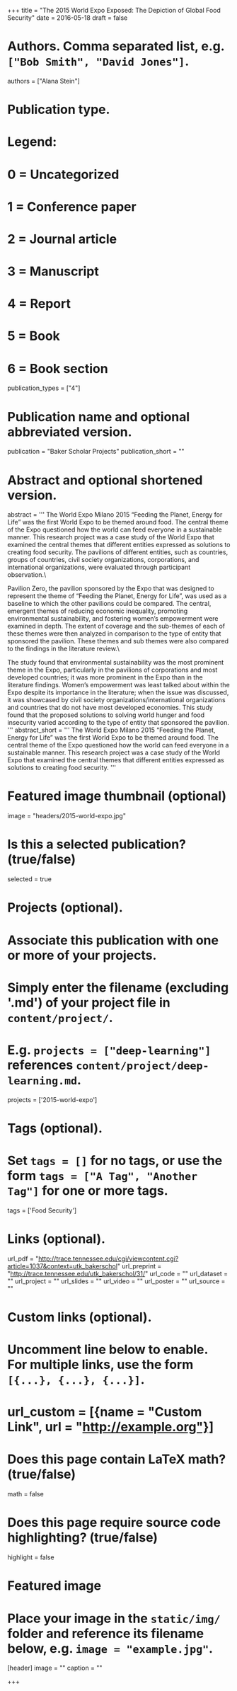 +++
title = "The 2015 World Expo Exposed: The Depiction of Global Food Security"
date = 2016-05-18
draft = false

# Authors. Comma separated list, e.g. `["Bob Smith", "David Jones"]`.
authors = ["Alana Stein"]

# Publication type.
# Legend:
# 0 = Uncategorized
# 1 = Conference paper
# 2 = Journal article
# 3 = Manuscript
# 4 = Report
# 5 = Book
# 6 = Book section
publication_types = ["4"]

# Publication name and optional abbreviated version.
publication = "Baker Scholar Projects"
publication_short = ""

# Abstract and optional shortened version.
abstract = '''
The World Expo Milano 2015 “Feeding the Planet, Energy for Life” was
the first World Expo to be themed around food. The central theme of
the Expo questioned how the world can feed everyone in a sustainable
manner. This research project was a case study of the World Expo that
examined the central themes that different entities expressed as
solutions to creating food security. The pavilions of different
entities, such as countries, groups of countries, civil society
organizations, corporations, and international organizations, were
evaluated through participant observation.\

Pavilion Zero, the pavilion sponsored by the Expo that was designed to represent
the theme of “Feeding the Planet, Energy for Life”, was used as a baseline to which
the other pavilions could be compared. The central, emergent themes of
reducing economic inequality, promoting environmental sustainability,
and fostering women’s empowerment were examined in depth. The extent
of coverage and the sub-themes of each of these themes were then
analyzed in comparison to the type of entity that sponsored the pavilion.
These themes and sub themes were also compared to the findings in the
literature review.\

The study found that environmental sustainability
was the most prominent theme in the Expo, particularly in the pavilions
of corporations and most developed countries; it was more prominent in
the Expo than in the literature findings. Women’s empowerment was least
talked about within the Expo despite its importance in the literature;
when the issue was discussed, it was showcased by civil society
organizations/international organizations and countries that do not have
most developed economies. This study found that the proposed solutions to
solving world hunger and food insecurity varied according to the type of
entity that sponsored the pavilion.
'''
abstract_short = '''
The World Expo Milano 2015 “Feeding the Planet, Energy for Life” was
the first World Expo to be themed around food. The central theme of
the Expo questioned how the world can feed everyone in a sustainable
manner. This research project was a case study of the World Expo that
examined the central themes that different entities expressed as
solutions to creating food security.
'''

# Featured image thumbnail (optional)
image = "headers/2015-world-expo.jpg"

# Is this a selected publication? (true/false)
selected = true

# Projects (optional).
#   Associate this publication with one or more of your projects.
#   Simply enter the filename (excluding '.md') of your project file in `content/project/`.
#   E.g. `projects = ["deep-learning"]` references `content/project/deep-learning.md`.
projects = ['2015-world-expo']

# Tags (optional).
#   Set `tags = []` for no tags, or use the form `tags = ["A Tag", "Another Tag"]` for one or more tags.
tags = ['Food Security']

# Links (optional).
url_pdf = "http://trace.tennessee.edu/cgi/viewcontent.cgi?article=1037&context=utk_bakerschol"
url_preprint = "http://trace.tennessee.edu/utk_bakerschol/31/"
url_code = ""
url_dataset = ""
url_project = ""
url_slides = ""
url_video = ""
url_poster = ""
url_source = ""

# Custom links (optional).
#   Uncomment line below to enable. For multiple links, use the form `[{...}, {...}, {...}]`.
# url_custom = [{name = "Custom Link", url = "http://example.org"}]

# Does this page contain LaTeX math? (true/false)
math = false

# Does this page require source code highlighting? (true/false)
highlight = false

# Featured image
# Place your image in the `static/img/` folder and reference its filename below, e.g. `image = "example.jpg"`.
[header]
image = ""
caption = ""

+++
